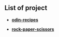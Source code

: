 ## List of project

- [**odin-recipes**](https://jose-c0-odin-recipes.netlify.app/)

- [**rock-paper-scissors**](https://jose-c0-rock-papper-scissors.netlify.app/)
